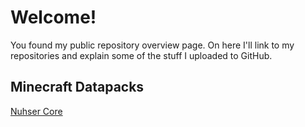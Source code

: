 # Welcome!

You found my public repository overview page. On here I'll link to my repositories and explain some of the stuff I uploaded to GitHub.

## Minecraft Datapacks

[Nuhser Core](nuhser.github.io/nuhser_core)
